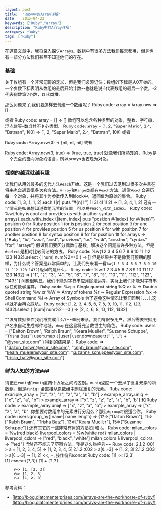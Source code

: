 ```yaml
---
layout: post
title:  "Ruby中的Array详解"
date:   2015-04-23
keywords: ["Ruby","array"]
description: "Ruby中的Array详解"
category: "Ruby"
tags: ["Ruby"]
---
```

在这篇文章中，我将深入探讨`Arrays`。数组中有很多方法我们每天都用，但是也有一部分方法我们甚至不知道他们的存在。
### 基础
关于数组有一个非常无聊的定义，但是我们必须记住：数组的下标是从0开始的。一个负数下标表明从数组的最后开始计数--也就是说-1代表数组的最后一个数，-2代表倒数第2个数，以此类推。

那么问题来了,我们要怎样去创建一个数组呢？
 Ruby code:
		array = Array.new
		 => []

或者
 Ruby code:
		array = []
		 => []
数组可以包含各种类型的对象，整数、字符串、浮点数等-数组并不关心类型。
 Ruby code:
		array = [1, 2, "Super Mario", 2.4, "Batman", 100]
		 => [1, 2, "Super Mario", 2.4, "Batman", 100]
或者

 Ruby code:
        Array.new(3)
		 => [nil, nil, nil]
或者

 Ruby code:
        Array.new(3, true)
		 => [true, true, true]
就像我们所熟知的，Ruby是一个完全的面向对象的语言，所以arrays也表现为对象。
### 探索的越深就越有趣
让我们从用的最多的迭代方法`#each`开始。这是一个我们过去见到过很多次并且在将来也会遇到很多次的方法。`Array`和`Range`类都有`#each`方法，通常`#each`会遍历每一个对象，并将其作为参数传入到block中，返回值为原始的集合。
 Ruby code:
		[1, 3, 4, 1, 2].each {|n| puts "#{n}! "}
		1!
		3!
		4!
		1!
		2!
		 => [1, 3, 4, 1, 2]
还有一个情况是如果想知道数组元素的位置，可以用`#each_with_index`。
 Ruby code:
	    %w{Ruby is cool and provides us
	    with another syntax arrays}.each_with_index {|item, index| puts "position
	    #{index} for #{item}"}
	    position 0 for Ruby
	    position 1 for is
	    position 2 for cool
	    position 3 for and
	    position 4 for provides
	    position 5 for us
	    position 6 for with
	    position 7 for another
	    position 8 for syntax
	    position 9 for for
	    position 10 for arrays
	     => ["Ruby", "is", "cool", "and", "provides",
	         "us", "with", "another", "syntax", "for",
	         "arrays"]
假设我们要区分偶数与基数，解决这个问题有许多种方法，但是`#select`是相对比较简洁的方法。
 Ruby code:
		%w{1 2 3 4 5 6 7 8 9 10 11 112 123 1432}.select { |num| num%2==0 }
		 => []
但是结果并不是像我们预期的那样，为什么呢？答案是非常简单的，让我们先来看一看`%w{1 2 3 4 5 6 7 8 9 10 11 112 123 1432}`返回的是什么。
 Ruby code:
		%w{1 2 3 4 5 6 7 8 9 10 11 112 123 1432}
		 => ["1", "2", "3", "4", "5", "6", "7", "8", "9", "10", "11", "112", "123", "1432"]
问题很明显，我们不能对字符串应用除法运算，实际上我们不能对字符串做任何数学运算。
 Ruby code:
		%q => Single quoted string
		%Q or % => Double quoted string
		%w or %W => Array of tokens
		%r => Regular Expression
		%x => Shell Command
		%i => Array of Symbols
为了避免这种情况让我们回到`[...]`,这样就不会再次踩坑。
 Ruby code:
		[1, 2, 3, 4, 5, 6, 7, 8, 9, 10, 11, 112, 123, 1432].select { |num| num%2==0 }
		 => [2, 4, 6, 8, 10, 112, 1432]

**没有数据操作我们将变成什么?**举例来说，我们有很多用户，然后需要根据用户名来自动生成邮件地址，`#map`在这里将充当救世主的角色。
 Ruby code:
		users = ["Dalton Brown", "Ralph Braun", "Keara Mueller", "Suzanne Schuppe", "Trisha Batz"]
		users.map { |user| user.downcase.tr(" ", "_") + "@your_site.com" }
得到的结果是：
 Ruby code:
	    => ["dalton_brown@your_site.com",  "ralph_braun@your_site.com",
	      "keara_mueller@your_site.com", "suzanne_schuppe@your_site.com",
	      "trisha_batz@your_site.com"]
### 鲜为人知的方法###
请记住`#uniq`和`#uniq`这两个方法之间的区别。`#uniq`返回一个去掉了重复元素的新数组，但是`#uniq！`会直接从原数组中删除重复的元素。
 Ruby code:
		example_array = ["x", "z", "z", "z", "a", "b", "b"]
		> example_array.uniq
		 => ["x", "z", "a", "b"]
		> example_array
		 => ["x", "z", "z", "z", "a", "b", "b"]
和
  Ruby code:
		> example_array.uniq!
		 => ["x", "z", "a", "b"]
		> example_array
		 => ["x", "z", "a", "b"]
你想要对数组中的元素进行分组么？那么`#group将`很适合你。
  Ruby code:
		users.group_by{|name| name.length}
		 => {12=>["Dalton Brown"], 11=>["Ralph Braun", "Trisha Batz"], 13=>["Keara Mueller"], 15=>["Suzanne Schuppe"]}
还有其它的一些非常有用的方法如`|`和 `&`。
 Ruby code:
		milan_colors = %w{red black}
		liverpool_colors = %w{white red}
		milan_colors | liverpool_colors
		=> ["red", "black", "white"]
		milan_colors & liverpool_colors
		=> ["red"]
当然还不能忘了范围方法，我是这么称呼的~~
 Ruby code:
		2.1.2 :001 > a = [1, 2, 3, 4, 5]
		=> [1, 2, 3, 4, 5]
		2.1.2 :002 > a[0..-3]
		=> [1, 2, 3]
		2.1.2 :003 > a[0...-3]
		=> [1, 2]
<<, +, 操作符和concat
 Ruby code:
	    [1] << [2,3]
	    [1].concat([2,3])
	    [1] + [2,3]

        #=> [1, [2, 3]]
        #=> [1, 2, 3]
        #=> [1, 2, 3]

参考资料：

- [http://blog.diatomenterprises.com/arrays-are-the-workhorse-of-ruby/](http://blog.diatomenterprises.com/arrays-are-the-workhorse-of-ruby/)
